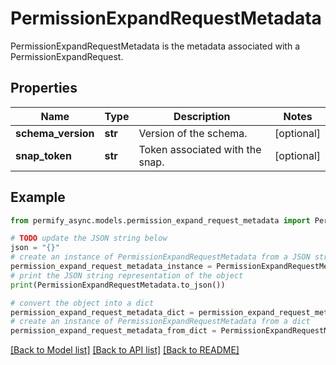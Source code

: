 # PermissionExpandRequestMetadata

PermissionExpandRequestMetadata is the metadata associated with a PermissionExpandRequest.

## Properties

Name | Type | Description | Notes
------------ | ------------- | ------------- | -------------
**schema_version** | **str** | Version of the schema. | [optional] 
**snap_token** | **str** | Token associated with the snap. | [optional] 

## Example

```python
from permify_async.models.permission_expand_request_metadata import PermissionExpandRequestMetadata

# TODO update the JSON string below
json = "{}"
# create an instance of PermissionExpandRequestMetadata from a JSON string
permission_expand_request_metadata_instance = PermissionExpandRequestMetadata.from_json(json)
# print the JSON string representation of the object
print(PermissionExpandRequestMetadata.to_json())

# convert the object into a dict
permission_expand_request_metadata_dict = permission_expand_request_metadata_instance.to_dict()
# create an instance of PermissionExpandRequestMetadata from a dict
permission_expand_request_metadata_from_dict = PermissionExpandRequestMetadata.from_dict(permission_expand_request_metadata_dict)
```
[[Back to Model list]](../README.md#documentation-for-models) [[Back to API list]](../README.md#documentation-for-api-endpoints) [[Back to README]](../README.md)


